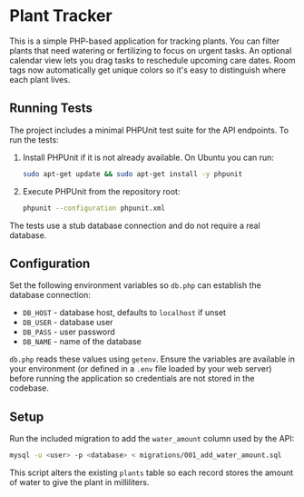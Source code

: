 # Plant Tracker

This is a simple PHP-based application for tracking plants.
You can filter plants that need watering or fertilizing to focus on urgent tasks.
An optional calendar view lets you drag tasks to reschedule upcoming care dates.
Room tags now automatically get unique colors so it's easy to distinguish where each plant lives.

## Running Tests

The project includes a minimal PHPUnit test suite for the API endpoints. To run the tests:

1. Install PHPUnit if it is not already available. On Ubuntu you can run:
   ```bash
   sudo apt-get update && sudo apt-get install -y phpunit
   ```
2. Execute PHPUnit from the repository root:
   ```bash
   phpunit --configuration phpunit.xml
   ```

The tests use a stub database connection and do not require a real database.

## Configuration

Set the following environment variables so `db.php` can establish the database connection:

- `DB_HOST` - database host, defaults to `localhost` if unset
- `DB_USER` - database user
- `DB_PASS` - user password
- `DB_NAME` - name of the database

`db.php` reads these values using `getenv`. Ensure the variables are available in
your environment (or defined in a `.env` file loaded by your web server) before
running the application so credentials are not stored in the codebase.

## Setup

Run the included migration to add the `water_amount` column used by the API:

```bash
mysql -u <user> -p <database> < migrations/001_add_water_amount.sql
```

This script alters the existing `plants` table so each record stores the amount
of water to give the plant in milliliters.


